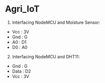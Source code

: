 # Agri_IoT

1. Interfacing NodeMCU and Moisture Sensor:

* Vcc : 3V
* Gnd : G
* A0 : D1
* D0 : A0

2. Interfacing NodeMCU and DHT11:

* Gnd : G
* Data : D2
* Vcc : 3V

